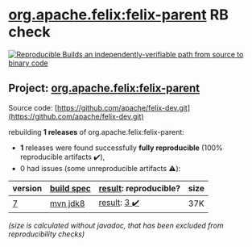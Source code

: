 [org.apache.felix:felix-parent](https://search.maven.org/artifact/org.apache.felix/felix-parent/) RB check
=======

[![Reproducible Builds](https://reproducible-builds.org/images/logos/rb.svg) an independently-verifiable path from source to binary code](https://reproducible-builds.org/)

## Project: [org.apache.felix:felix-parent](https://search.maven.org/artifact/org.apache.felix/felix-parent/)

Source code: [https://github.com/apache/felix-dev.git](https://github.com/apache/felix-dev.git)

rebuilding **1 releases** of org.apache.felix:felix-parent:
- **1** releases were found successfully **fully reproducible** (100% reproducible artifacts :heavy_check_mark:),
- 0 had issues (some unreproducible artifacts :warning:):

| version | [build spec](/BUILDSPEC.md) | [result](https://reproducible-builds.org/docs/jvm/): reproducible? | size |
| -- | --------- | ------ | -- |
| [7](https://search.maven.org/artifact/org.apache.felix/felix-parent/7/pom) | [mvn jdk8](felix-parent-7.buildspec) | [result](felix-parent-7.buildinfo): [3 :heavy_check_mark: ](felix-parent-7.buildcompare) | 37K |

<i>(size is calculated without javadoc, that has been excluded from reproducibility checks)</i>
